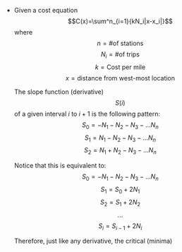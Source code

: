 - Given a cost equation
  $$C(x)=\sum^n_{i=1}{kN_i|x-x_i|}$$
  where
  $$n = \text{\# of stations}$$
  $$N_i = \text{\# of trips}$$
  $$k = \text{Cost per mile}$$
  $$x = \text{distance from west-most location}$$
  
  The slope function (derivative) $$S(i)$$ of a given interval $i \text{ to } i+1$ is the following pattern:
  $$S_0=-N_1-N_2-N_3-...N_n$$
  $$S_1=N_1-N_2-N_3-...N_n$$
  $$S_2=N_1+N_2-N_3-...N_n$$
  
  Notice that this is equivalent to: 
  $$S_0=-N_1-N_2-N_3-...N_n$$
  $$S_1=S_0+2N_1$$
  $$S_2=S_1+2N_2$$
  $$...$$
  $$S_i=S_{i-1}+2N_i$$
  
  Therefore, just like any derivative, the critical (minima)